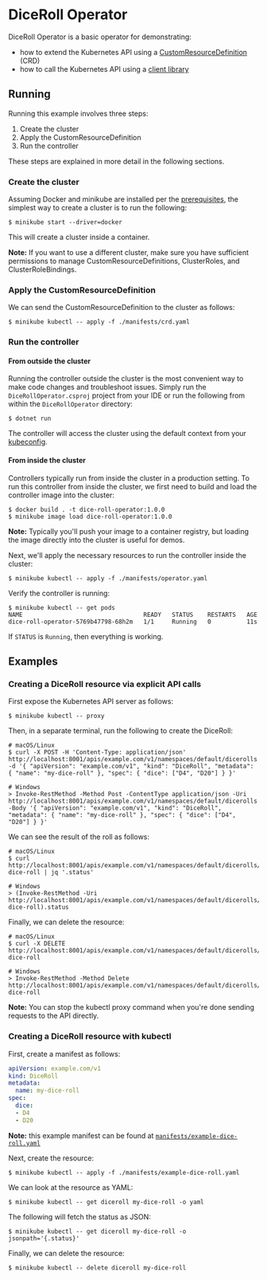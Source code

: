 # DiceRoll Operator

DiceRoll Operator is a basic operator for demonstrating:

- how to extend the Kubernetes API using a [CustomResourceDefinition](https://kubernetes.io/docs/tasks/extend-kubernetes/custom-resources/custom-resource-definitions/) (CRD)
- how to call the Kubernetes API using a [client library](https://kubernetes.io/docs/reference/using-api/client-libraries/)

## Running

Running this example involves three steps:

1. Create the cluster
1. Apply the CustomResourceDefinition
1. Run the controller

These steps are explained in more detail in the following sections.

### Create the cluster

Assuming Docker and minikube are installed per the [prerequisites](../README.md#prerequisites), the simplest way to create a cluster is to run the following:

```
$ minikube start --driver=docker
```

This will create a cluster inside a container.

**Note:** If you want to use a different cluster, make sure you have sufficient permissions to manage CustomResourceDefinitions, ClusterRoles, and ClusterRoleBindings.

### Apply the CustomResourceDefinition

We can send the CustomResourceDefinition to the cluster as follows:

```
$ minikube kubectl -- apply -f ./manifests/crd.yaml
```

### Run the controller

#### From outside the cluster

Running the controller outside the cluster is the most convenient way to make code changes and troubleshoot issues. Simply run the `DiceRollOperator.csproj` project from your IDE or run the following from within the `DiceRollOperator` directory:

```
$ dotnet run
```

The controller will access the cluster using the default context from your [kubeconfig](https://kubernetes.io/docs/concepts/configuration/organize-cluster-access-kubeconfig/).

#### From inside the cluster

Controllers typically run from inside the cluster in a production setting. To run this controller from inside the cluster, we first need to build and load the controller image into the cluster:

```
$ docker build . -t dice-roll-operator:1.0.0
$ minikube image load dice-roll-operator:1.0.0
```

**Note:** Typically you'll push your image to a container registry, but loading the image directly into the cluster is useful for demos.

Next, we'll apply the necessary resources to run the controller inside the cluster:

```
$ minikube kubectl -- apply -f ./manifests/operator.yaml
```

Verify the controller is running:

```
$ minikube kubectl -- get pods
NAME                                  READY   STATUS    RESTARTS   AGE
dice-roll-operator-5769b47798-68h2m   1/1     Running   0          11s
```

If `STATUS` is `Running`, then everything is working.

## Examples

### Creating a DiceRoll resource via explicit API calls

First expose the Kubernetes API server as follows:

```
$ minikube kubectl -- proxy
```

Then, in a separate terminal, run the following to create the DiceRoll:

```
# macOS/Linux
$ curl -X POST -H 'Content-Type: application/json' http://localhost:8001/apis/example.com/v1/namespaces/default/dicerolls -d '{ "apiVersion": "example.com/v1", "kind": "DiceRoll", "metadata": { "name": "my-dice-roll" }, "spec": { "dice": ["D4", "D20"] } }'

# Windows
> Invoke-RestMethod -Method Post -ContentType application/json -Uri http://localhost:8001/apis/example.com/v1/namespaces/default/dicerolls -Body '{ "apiVersion": "example.com/v1", "kind": "DiceRoll", "metadata": { "name": "my-dice-roll" }, "spec": { "dice": ["D4", "D20"] } }'
```

We can see the result of the roll as follows:

```
# macOS/Linux
$ curl http://localhost:8001/apis/example.com/v1/namespaces/default/dicerolls/my-dice-roll | jq '.status'

# Windows
> (Invoke-RestMethod -Uri http://localhost:8001/apis/example.com/v1/namespaces/default/dicerolls/my-dice-roll).status
```

Finally, we can delete the resource:

```
# macOS/Linux
$ curl -X DELETE http://localhost:8001/apis/example.com/v1/namespaces/default/dicerolls/my-dice-roll

# Windows
> Invoke-RestMethod -Method Delete http://localhost:8001/apis/example.com/v1/namespaces/default/dicerolls/my-dice-roll
```

**Note:** You can stop the kubectl proxy command when you're done sending requests to the API directly.

### Creating a DiceRoll resource with kubectl

First, create a manifest as follows:

```yaml
apiVersion: example.com/v1
kind: DiceRoll
metadata:
  name: my-dice-roll
spec:
  dice:
  - D4
  - D20
```

**Note:** this example manifest can be found at [`manifests/example-dice-roll.yaml`](./manifests/example-dice-roll.yaml)

Next, create the resource:

```
$ minikube kubectl -- apply -f ./manifests/example-dice-roll.yaml
```

We can look at the resource as YAML:

```
$ minikube kubectl -- get diceroll my-dice-roll -o yaml
```

The following will fetch the status as JSON:

```
$ minikube kubectl -- get diceroll my-dice-roll -o jsonpath='{.status}'
```

Finally, we can delete the resource:

```
$ minikube kubectl -- delete diceroll my-dice-roll
```
